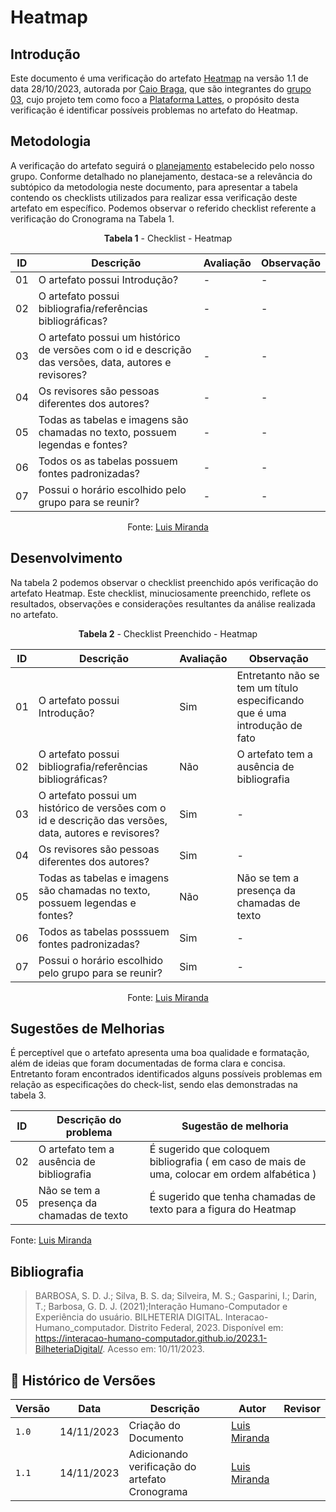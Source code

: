 # Heatmap
 
## Introdução

Este documento é uma verificação do artefato [Heatmap](https://interacao-humano-computador.github.io/2023.2-PlataformaLattes/planejamento/heatMap/) na versão 1.1 de data 28/10/2023, autorada por [Caio Braga](https://github.com/caioalvesbraga), que são integrantes do [grupo 03](https://interacao-humano-computador.github.io/2023.2-PlataformaLattes/), cujo projeto tem como foco a [Plataforma Lattes](https://www.lattes.cnpq.br/), o propósito desta verificação é identificar possíveis problemas no artefato do Heatmap.

## Metodologia 

A verificação do artefato seguirá o [planejamento](https://interacao-humano-computador.github.io/2023.2-Ventoy/verificacao/planejamendoDaVerificacao/) estabelecido pelo nosso grupo. Conforme detalhado no planejamento, 
destaca-se a relevância do subtópico da metodologia neste documento, para apresentar a tabela contendo os checklists utilizados para realizar essa verificação deste artefato em específico. 
Podemos observar o referido checklist referente a verificação do Cronograma na Tabela 1. 

<center>

**Tabela 1** - Checklist - Heatmap 

| ID | Descrição                                                                                                                      | Avaliação  | Observação                                                             |
|----|--------------------------------------------------------------------------------------------------------------------------------|------------|------------------------------------------------------------------------|
| 01  | O artefato possui Introdução?                                                                                                  | -          | -       |
| 02  | O artefato possui bibliografia/referências bibliográficas?                                                                     | -          | -  |
| 03  | O artefato possui um histórico de versões com o id e descrição das versões, data, autores e revisores?                         | -          | -    |
| 04  | Os revisores são pessoas diferentes dos autores?                                    | -        | - |
| 05  | Todas as tabelas e imagens são chamadas no texto, possuem legendas e fontes?                                                   | -          | -         |
| 06  | Todos os as tabelas possuem fontes padronizadas?                                       						      | -          | -            |
| 07  | Possui o horário escolhido pelo grupo para se reunir?            | -     | - |


Fonte: [Luis Miranda](https://github.com/LuisMiranda10) 

</center>

## Desenvolvimento 

Na tabela 2 podemos observar o checklist preenchido após verificação do artefato Heatmap. Este checklist, minuciosamente preenchido, reflete os resultados, observações e considerações resultantes da análise realizada no artefato.

<center>

**Tabela 2** - Checklist Preenchido - Heatmap

| ID | Descrição                                                                                                                      | Avaliação  | Observação                                                             |
|----|--------------------------------------------------------------------------------------------------------------------------------|------------|------------------------------------------------------------------------|
| 01  | O artefato possui Introdução?                                                                                                  | Sim        | Entretanto não se tem um título especificando que é uma introdução de fato       |
| 02  | O artefato possui bibliografia/referências bibliográficas?                                                                     | Não          | O artefato tem a ausência de bibliografia |
| 03  | O artefato possui um histórico de versões com o id e descrição das versões, data, autores e revisores?                         | Sim          | -    |
| 04  | Os revisores são pessoas diferentes dos autores?                                    | Sim  | - |
| 05  | Todas as tabelas e imagens são chamadas no texto, possuem legendas e fontes?                                                   | Não          | Não se tem a presença da chamadas de texto        |
| 06  | Todos as tabelas posssuem fontes padronizadas?                                       						      | Sim       | -            |
| 07  | Possui o horário escolhido pelo grupo para se reunir?            | Sim    | - |


Fonte: [Luis Miranda](https://github.com/LuisMiranda10) 

</center>

## Sugestões de Melhorias

É perceptível que o artefato apresenta uma boa qualidade e formatação, além de ideias que foram documentadas de forma clara e concisa. Entretanto foram encontrados identificados alguns possíveis problemas em relação as especificações do check-list, sendo elas demonstradas na tabela 3. 

| ID | Descrição do problema | Sugestão de melhoria |
| --- | ---------------------| ---------------------- |
| 02  | O artefato tem a ausência de bibliografia   |  É sugerido que coloquem bibliografia ( em caso de mais de uma, colocar em ordem alfabética )   |
| 05  |  Não se tem a presença da chamadas de texto    | É sugerido que tenha chamadas de texto para a figura do Heatmap          |

Fonte: [Luis Miranda](https://github.com/LuisMiranda10) 

</center>

## Bibliografia

> BARBOSA, S. D. J.; Silva, B. S. da; Silveira, M. S.; Gasparini, I.; Darin, T.; Barbosa, G. D. J. (2021);Interação Humano-Computador e Experiência do usuário.
> BILHETERIA DIGITAL. Interacao-Humano_computador. Distrito Federal, 2023. Disponível em: <https://interacao-humano-computador.github.io/2023.1-BilheteriaDigital/>. Acesso em: 10/11/2023.<br>

## 📑 Histórico de Versões

| Versão | Data       | Descrição                                       | Autor                                          | Revisor                                      |
| ------ | ---------- | ----------------------------------------------- | -----------------------------------------------| ---------------------------------------------|
| `1.0`  | 14/11/2023 | Criação do Documento | [Luis Miranda](https://github.com/LuisMiranda10)   |    |
| `1.1`  | 14/11/2023 | Adicionando verificação do artefato Cronograma  |  [Luis Miranda](https://github.com/LuisMiranda10)  |  |



